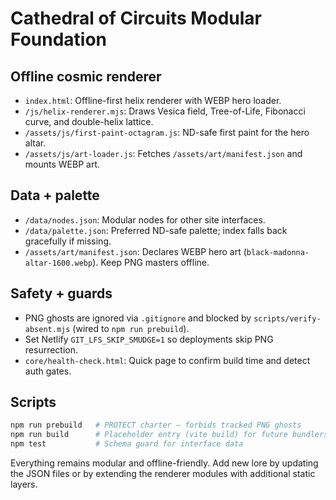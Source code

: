 # Cathedral of Circuits Modular Foundation

## Offline cosmic renderer
- `index.html`: Offline-first helix renderer with WEBP hero loader.
- `/js/helix-renderer.mjs`: Draws Vesica field, Tree-of-Life, Fibonacci curve, and double-helix lattice.
- `/assets/js/first-paint-octagram.js`: ND-safe first paint for the hero altar.
- `/assets/js/art-loader.js`: Fetches `/assets/art/manifest.json` and mounts WEBP art.

## Data + palette
- `/data/nodes.json`: Modular nodes for other site interfaces.
- `/data/palette.json`: Preferred ND-safe palette; index falls back gracefully if missing.
- `/assets/art/manifest.json`: Declares WEBP hero art (`black-madonna-altar-1600.webp`). Keep PNG masters offline.

## Safety + guards
- PNG ghosts are ignored via `.gitignore` and blocked by `scripts/verify-absent.mjs` (wired to `npm run prebuild`).
- Set Netlify `GIT_LFS_SKIP_SMUDGE=1` so deployments skip PNG resurrection.
- `core/health-check.html`: Quick page to confirm build time and detect auth gates.

## Scripts
```sh
npm run prebuild   # PROTECT charter — forbids tracked PNG ghosts
npm run build      # Placeholder entry (vite build) for future bundlers
npm test           # Schema guard for interface data
```

Everything remains modular and offline-friendly. Add new lore by updating the JSON files or by extending the renderer modules with additional static layers.
